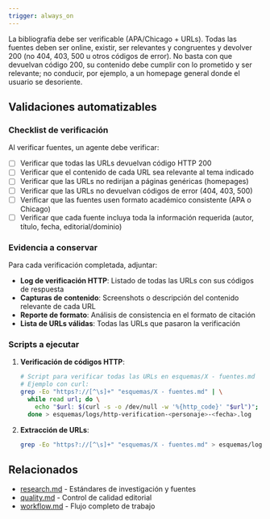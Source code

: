 ```yaml
---
trigger: always_on
---
```


La bibliografía debe ser verificable (APA/Chicago + URLs). Todas las fuentes deben ser online, existir, ser relevantes y congruentes y devolver 200 (no 404, 403, 500 u otros códigos de error). No basta con que devuelvan código 200, su contenido debe cumplir con lo prometido y ser relevante; no conducir, por ejemplo, a un homepage general donde el usuario se desoriente.

## Validaciones automatizables

### Checklist de verificación

Al verificar fuentes, un agente debe verificar:

- [ ] Verificar que todas las URLs devuelvan código HTTP 200
- [ ] Verificar que el contenido de cada URL sea relevante al tema indicado
- [ ] Verificar que las URLs no redirijan a páginas genéricas (homepages)
- [ ] Verificar que las URLs no devuelvan códigos de error (404, 403, 500)
- [ ] Verificar que las fuentes usen formato académico consistente (APA o Chicago)
- [ ] Verificar que cada fuente incluya toda la información requerida (autor, título, fecha, editorial/dominio)

### Evidencia a conservar

Para cada verificación completada, adjuntar:

- **Log de verificación HTTP**: Listado de todas las URLs con sus códigos de respuesta
- **Capturas de contenido**: Screenshots o descripción del contenido relevante de cada URL
- **Reporte de formato**: Análisis de consistencia en el formato de citación
- **Lista de URLs válidas**: Todas las URLs que pasaron la verificación

### Scripts a ejecutar

1. **Verificación de códigos HTTP**:
   ```bash
   # Script para verificar todas las URLs en esquemas/X - fuentes.md
   # Ejemplo con curl:
   grep -Eo "https?://[^\s]+" "esquemas/X - fuentes.md" | \
     while read url; do \
       echo "$url: $(curl -s -o /dev/null -w '%{http_code}' "$url")"; \
     done > esquemas/logs/http-verification-<personaje>-<fecha>.log
   ```

2. **Extracción de URLs**:
   ```bash
   grep -Eo "https?://[^\s]+" "esquemas/X - fuentes.md" > esquemas/logs/urls-list-<personaje>-<fecha>.log
   ```

## Relacionados

- [research.md](research.md) - Estándares de investigación y fuentes
- [quality.md](quality.md) - Control de calidad editorial
- [workflow.md](workflow.md) - Flujo completo de trabajo
